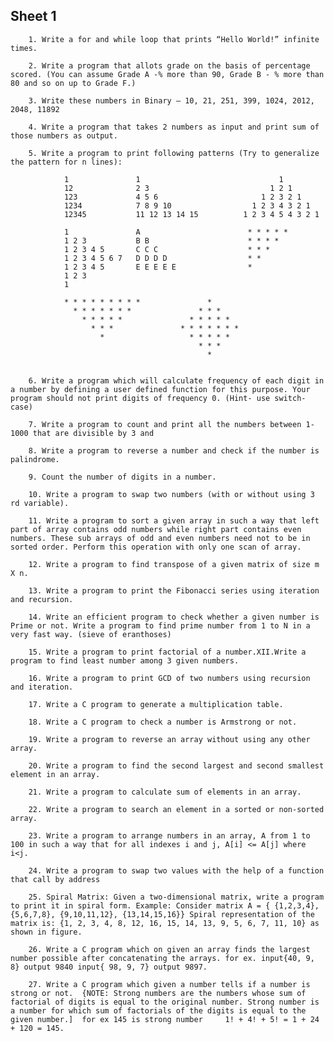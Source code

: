 ## Sheet 1
        1. Write a for and while loop that prints “Hello World!” infinite times.
        
        2. Write a program that allots grade on the basis of percentage scored. (You can assume Grade A -% more than 90, Grade B - % more than 80 and so on up to Grade F.)
        
        3. Write these numbers in Binary – 10, 21, 251, 399, 1024, 2012, 2048, 11892
        
        4. Write a program that takes 2 numbers as input and print sum of those numbers as output.
        
        5. Write a program to print following patterns (Try to generalize the pattern for n lines):
                
                1               1                               1
                12              2 3                           1 2 1
                123             4 5 6                       1 2 3 2 1
                1234            7 8 9 10                  1 2 3 4 3 2 1
                12345           11 12 13 14 15          1 2 3 4 5 4 3 2 1
                
                1               A                        * * * * *
                1 2 3           B B                      * * * *
                1 2 3 4 5       C C C                    * * *
                1 2 3 4 5 6 7   D D D D                  * *
                1 2 3 4 5       E E E E E                *
                1 2 3
                1
                
                * * * * * * * * *               *
                  * * * * * * *               * * *
                    * * * * *               * * * * *
                      * * *               * * * * * * *
                        *                   * * * * *
                                              * * *
                                                *
                                                
                                                
        6. Write a program which will calculate frequency of each digit in a number by defining a user defined function for this purpose. Your program should not print digits of frequency 0. (Hint- use switch-case)
        
        7. Write a program to count and print all the numbers between 1-1000 that are divisible by 3 and
        
        8. Write a program to reverse a number and check if the number is palindrome.
        
        9. Count the number of digits in a number.
        
        10. Write a program to swap two numbers (with or without using 3 rd variable).
        
        11. Write a program to sort a given array in such a way that left part of array contains odd numbers while right part contains even numbers. These sub arrays of odd and even numbers need not to be in sorted order. Perform this operation with only one scan of array.
        
        12. Write a program to find transpose of a given matrix of size m X n.
        
        13. Write a program to print the Fibonacci series using iteration and recursion.
        
        14. Write an efficient program to check whether a given number is Prime or not. Write a program to find prime number from 1 to N in a very fast way. (sieve of eranthoses)
        
        15. Write a program to print factorial of a number.XII.Write a program to find least number among 3 given numbers.
        
        16. Write a program to print GCD of two numbers using recursion and iteration.
        
        17. Write a C program to generate a multiplication table.
        
        18. Write a C program to check a number is Armstrong or not.
        
        19. Write a program to reverse an array without using any other array.
        
        20. Write a program to find the second largest and second smallest element in an array.
        
        21. Write a program to calculate sum of elements in an array.
        
        22. Write a program to search an element in a sorted or non-sorted array.
        
        23. Write a program to arrange numbers in an array, A from 1 to 100 in such a way that for all indexes i and j, A[i] <= A[j] where i<j.
        
        24. Write a program to swap two values with the help of a function that call by address
        
        25. Spiral Matrix: Given a two-dimensional matrix, write a program to print it in spiral form. Example: Consider matrix A = { {1,2,3,4}, {5,6,7,8}, {9,10,11,12}, {13,14,15,16}} Spiral representation of the matrix is: {1, 2, 3, 4, 8, 12, 16, 15, 14, 13, 9, 5, 6, 7, 11, 10} as shown in figure.
        
        26. Write a C program which on given an array finds the largest number possible after concatenating the arrays. for ex. input{40, 9, 8} output 9840 input{ 98, 9, 7} output 9897.
        
        27. Write a C program which given a number tells if a number is strong or not.  {NOTE: Strong numbers are the numbers whose sum of factorial of digits is equal to the original number. Strong number is a number for which sum of factorials of the digits is equal to the     given number.]  for ex 145 is strong number     1! + 4! + 5! = 1 + 24 + 120 = 145.
